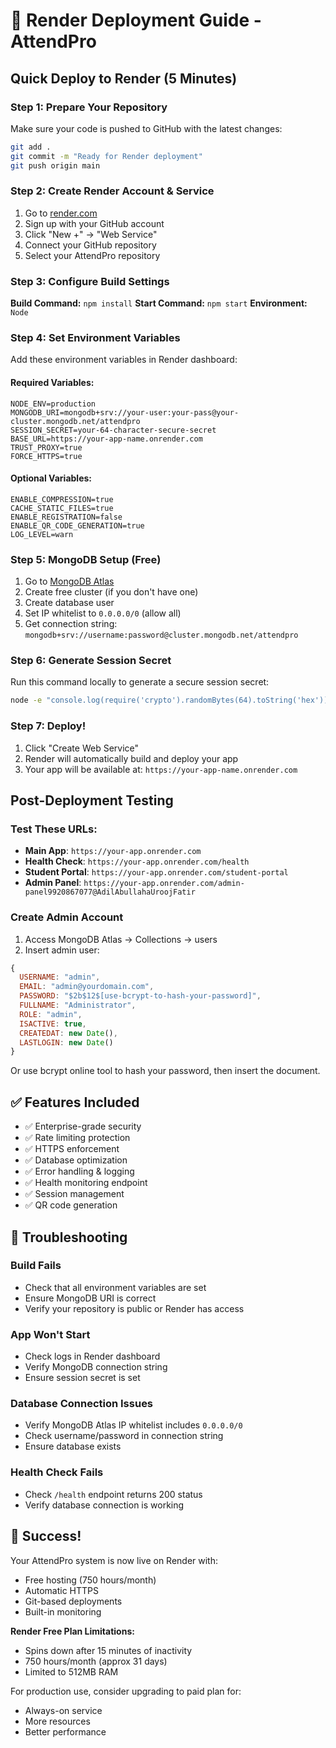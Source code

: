 # 🚀 Render Deployment Guide - AttendPro

## Quick Deploy to Render (5 Minutes)

### Step 1: Prepare Your Repository
Make sure your code is pushed to GitHub with the latest changes:
```bash
git add .
git commit -m "Ready for Render deployment"
git push origin main
```

### Step 2: Create Render Account & Service
1. Go to [render.com](https://render.com)
2. Sign up with your GitHub account
3. Click "New +" → "Web Service"
4. Connect your GitHub repository
5. Select your AttendPro repository

### Step 3: Configure Build Settings
**Build Command:** `npm install`
**Start Command:** `npm start`
**Environment:** `Node`

### Step 4: Set Environment Variables
Add these environment variables in Render dashboard:

#### Required Variables:
```
NODE_ENV=production
MONGODB_URI=mongodb+srv://your-user:your-pass@your-cluster.mongodb.net/attendpro
SESSION_SECRET=your-64-character-secure-secret
BASE_URL=https://your-app-name.onrender.com
TRUST_PROXY=true
FORCE_HTTPS=true
```

#### Optional Variables:
```
ENABLE_COMPRESSION=true
CACHE_STATIC_FILES=true
ENABLE_REGISTRATION=false
ENABLE_QR_CODE_GENERATION=true
LOG_LEVEL=warn
```

### Step 5: MongoDB Setup (Free)
1. Go to [MongoDB Atlas](https://mongodb.com/atlas)
2. Create free cluster (if you don't have one)
3. Create database user
4. Set IP whitelist to `0.0.0.0/0` (allow all)
5. Get connection string: `mongodb+srv://username:password@cluster.mongodb.net/attendpro`

### Step 6: Generate Session Secret
Run this command locally to generate a secure session secret:
```bash
node -e "console.log(require('crypto').randomBytes(64).toString('hex'))"
```

### Step 7: Deploy!
1. Click "Create Web Service"
2. Render will automatically build and deploy your app
3. Your app will be available at: `https://your-app-name.onrender.com`

## Post-Deployment Testing

### Test These URLs:
- **Main App**: `https://your-app.onrender.com`
- **Health Check**: `https://your-app.onrender.com/health`
- **Student Portal**: `https://your-app.onrender.com/student-portal`
- **Admin Panel**: `https://your-app.onrender.com/admin-panel9920867077@AdilAbullahaUroojFatir`

### Create Admin Account
1. Access MongoDB Atlas → Collections → users
2. Insert admin user:
```javascript
{
  USERNAME: "admin",
  EMAIL: "admin@yourdomain.com",
  PASSWORD: "$2b$12$[use-bcrypt-to-hash-your-password]",
  FULLNAME: "Administrator",
  ROLE: "admin",
  ISACTIVE: true,
  CREATEDAT: new Date(),
  LASTLOGIN: new Date()
}
```

Or use bcrypt online tool to hash your password, then insert the document.

## ✅ Features Included
- ✅ Enterprise-grade security
- ✅ Rate limiting protection
- ✅ HTTPS enforcement
- ✅ Database optimization
- ✅ Error handling & logging
- ✅ Health monitoring endpoint
- ✅ Session management
- ✅ QR code generation

## 🔧 Troubleshooting

### Build Fails
- Check that all environment variables are set
- Ensure MongoDB URI is correct
- Verify your repository is public or Render has access

### App Won't Start
- Check logs in Render dashboard
- Verify MongoDB connection string
- Ensure session secret is set

### Database Connection Issues
- Verify MongoDB Atlas IP whitelist includes `0.0.0.0/0`
- Check username/password in connection string
- Ensure database exists

### Health Check Fails
- Check `/health` endpoint returns 200 status
- Verify database connection is working

## 🎉 Success!
Your AttendPro system is now live on Render with:
- Free hosting (750 hours/month)
- Automatic HTTPS
- Git-based deployments
- Built-in monitoring

**Render Free Plan Limitations:**
- Spins down after 15 minutes of inactivity
- 750 hours/month (approx 31 days)
- Limited to 512MB RAM

For production use, consider upgrading to paid plan for:
- Always-on service
- More resources
- Better performance
